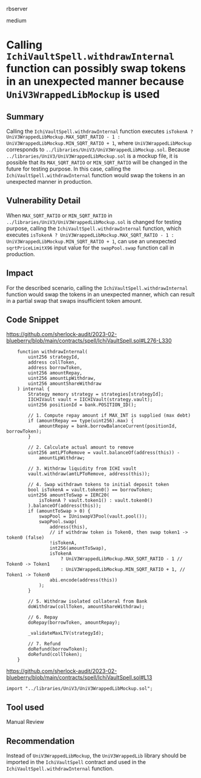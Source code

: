 rbserver

medium

# Calling `IchiVaultSpell.withdrawInternal` function can possibly swap tokens in an unexpected manner because `UniV3WrappedLibMockup` is used

## Summary
Calling the `IchiVaultSpell.withdrawInternal` function executes `isTokenA ? UniV3WrappedLibMockup.MAX_SQRT_RATIO - 1 : UniV3WrappedLibMockup.MIN_SQRT_RATIO + 1`, where `UniV3WrappedLibMockup` corresponds to `../libraries/UniV3/UniV3WrappedLibMockup.sol`. Because `../libraries/UniV3/UniV3WrappedLibMockup.sol` is a mockup file, it is possible that its `MAX_SQRT_RATIO` or `MIN_SQRT_RATIO` will be changed in the future for testing purpose. In this case, calling the `IchiVaultSpell.withdrawInternal` function would swap the tokens in an unexpected manner in production.

## Vulnerability Detail
When `MAX_SQRT_RATIO` or `MIN_SQRT_RATIO` in `../libraries/UniV3/UniV3WrappedLibMockup.sol` is changed for testing purpose, calling the `IchiVaultSpell.withdrawInternal` function, which executes `isTokenA ? UniV3WrappedLibMockup.MAX_SQRT_RATIO - 1 : UniV3WrappedLibMockup.MIN_SQRT_RATIO + 1`, can use an unexpected `sqrtPriceLimitX96` input value for the `swapPool.swap` function call in production.

## Impact
For the described scenario, calling the `IchiVaultSpell.withdrawInternal` function would swap the tokens in an unexpected manner, which can result in a partial swap that swaps insufficient token amount.

## Code Snippet
https://github.com/sherlock-audit/2023-02-blueberry/blob/main/contracts/spell/IchiVaultSpell.sol#L276-L330
```solidity
    function withdrawInternal(
        uint256 strategyId,
        address collToken,
        address borrowToken,
        uint256 amountRepay,
        uint256 amountLpWithdraw,
        uint256 amountShareWithdraw
    ) internal {
        Strategy memory strategy = strategies[strategyId];
        IICHIVault vault = IICHIVault(strategy.vault);
        uint256 positionId = bank.POSITION_ID();

        // 1. Compute repay amount if MAX_INT is supplied (max debt)
        if (amountRepay == type(uint256).max) {
            amountRepay = bank.borrowBalanceCurrent(positionId, borrowToken);
        }

        // 2. Calculate actual amount to remove
        uint256 amtLPToRemove = vault.balanceOf(address(this)) -
            amountLpWithdraw;

        // 3. Withdraw liquidity from ICHI vault
        vault.withdraw(amtLPToRemove, address(this));

        // 4. Swap withdrawn tokens to initial deposit token
        bool isTokenA = vault.token0() == borrowToken;
        uint256 amountToSwap = IERC20(
            isTokenA ? vault.token1() : vault.token0()
        ).balanceOf(address(this));
        if (amountToSwap > 0) {
            swapPool = IUniswapV3Pool(vault.pool());
            swapPool.swap(
                address(this),
                // if withdraw token is Token0, then swap token1 -> token0 (false)
                !isTokenA,
                int256(amountToSwap),
                isTokenA
                    ? UniV3WrappedLibMockup.MAX_SQRT_RATIO - 1 // Token0 -> Token1
                    : UniV3WrappedLibMockup.MIN_SQRT_RATIO + 1, // Token1 -> Token0
                abi.encode(address(this))
            );
        }

        // 5. Withdraw isolated collateral from Bank
        doWithdraw(collToken, amountShareWithdraw);

        // 6. Repay
        doRepay(borrowToken, amountRepay);

        _validateMaxLTV(strategyId);

        // 7. Refund
        doRefund(borrowToken);
        doRefund(collToken);
    }
```

https://github.com/sherlock-audit/2023-02-blueberry/blob/main/contracts/spell/IchiVaultSpell.sol#L13
```solidity
import "../libraries/UniV3/UniV3WrappedLibMockup.sol";
```

## Tool used
Manual Review

## Recommendation
Instead of `UniV3WrappedLibMockup`, the `UniV3WrappedLib` library should be imported in the `IchiVaultSpell` contract and used in the `IchiVaultSpell.withdrawInternal` function.